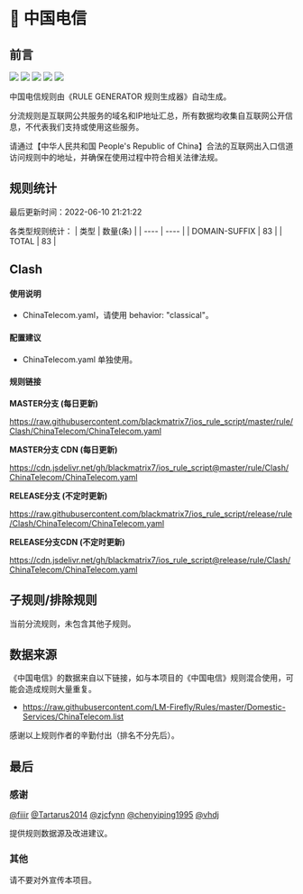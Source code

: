 # 🧸 中国电信

## 前言

![](https://shields.io/badge/-移除重复规则-ff69b4) ![](https://shields.io/badge/-DOMAIN与DOMAIN--SUFFIX合并-green) ![](https://shields.io/badge/-DOMAIN--SUFFIX间合并-critical) ![](https://shields.io/badge/-DOMAIN--SUFFIX与DOMAIN--KEYWORD合并-blue) ![](https://shields.io/badge/-IP--CIDR(6)合并-blueviolet) 

中国电信规则由《RULE GENERATOR 规则生成器》自动生成。

分流规则是互联网公共服务的域名和IP地址汇总，所有数据均收集自互联网公开信息，不代表我们支持或使用这些服务。

请通过【中华人民共和国 People's Republic of China】合法的互联网出入口信道访问规则中的地址，并确保在使用过程中符合相关法律法规。

## 规则统计

最后更新时间：2022-06-10 21:21:22

各类型规则统计：
| 类型 | 数量(条)  | 
| ---- | ----  |
| DOMAIN-SUFFIX | 83  | 
| TOTAL | 83  | 


## Clash 

#### 使用说明
- ChinaTelecom.yaml，请使用 behavior: "classical"。

#### 配置建议
- ChinaTelecom.yaml 单独使用。

#### 规则链接
**MASTER分支 (每日更新)**

https://raw.githubusercontent.com/blackmatrix7/ios_rule_script/master/rule/Clash/ChinaTelecom/ChinaTelecom.yaml

**MASTER分支 CDN (每日更新)**

https://cdn.jsdelivr.net/gh/blackmatrix7/ios_rule_script@master/rule/Clash/ChinaTelecom/ChinaTelecom.yaml

**RELEASE分支 (不定时更新)**

https://raw.githubusercontent.com/blackmatrix7/ios_rule_script/release/rule/Clash/ChinaTelecom/ChinaTelecom.yaml

**RELEASE分支CDN (不定时更新)**

https://cdn.jsdelivr.net/gh/blackmatrix7/ios_rule_script@release/rule/Clash/ChinaTelecom/ChinaTelecom.yaml

## 子规则/排除规则


当前分流规则，未包含其他子规则。

## 数据来源

《中国电信》的数据来自以下链接，如与本项目的《中国电信》规则混合使用，可能会造成规则大量重复。

- https://raw.githubusercontent.com/LM-Firefly/Rules/master/Domestic-Services/ChinaTelecom.list


感谢以上规则作者的辛勤付出（排名不分先后）。

## 最后

### 感谢

[@fiiir](https://github.com/fiiir) [@Tartarus2014](https://github.com/Tartarus2014) [@zjcfynn](https://github.com/zjcfynn) [@chenyiping1995](https://github.com/chenyiping1995) [@vhdj](https://github.com/vhdj)

提供规则数据源及改进建议。

### 其他

请不要对外宣传本项目。